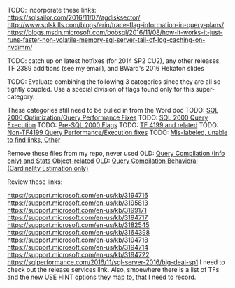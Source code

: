 TODO: incorporate these links: 
	https://sqlsailor.com/2016/11/07/agdisksector/
	http://www.sqlskills.com/blogs/erin/trace-flag-information-in-query-plans/
	https://blogs.msdn.microsoft.com/bobsql/2016/11/08/how-it-works-it-just-runs-faster-non-volatile-memory-sql-server-tail-of-log-caching-on-nvdimm/

TODO: catch up on latest hotfixes (for 2014 SP2 CU2), any other releases, TF 2389 additions (see my email), and BWard's 2016 Hekaton slides

TODO: Evaluate combining the following 3 categories since they are all so tightly coupled. Use a special division of flags found only for this super-category.

These categories still need to be pulled in from the Word doc
TODO: [SQL 2000 Optimization/Query Performance Fixes](https://github.com/AaronMorelli/SQLServerTraceFlags/blob/master/Categories/2KOptFixes.md)
TODO: [SQL 2000 Query Execution](https://github.com/AaronMorelli/SQLServerTraceFlags/blob/master/Categories/2KQueryExec.md)
TODO: [Pre-SQL 2000 Flags](https://github.com/AaronMorelli/SQLServerTraceFlags/blob/master/Categories/Pre2K.md)
TODO: [TF 4199 and related](https://github.com/AaronMorelli/SQLServerTraceFlags/blob/master/Categories/TF4199.md)
TODO: [Non-TF4199 Query Performance/Execution fixes](https://github.com/AaronMorelli/SQLServerTraceFlags/blob/master/Categories/NonTF4199Fixes.md)
TODO: [Mis-labeled, unable to find links, Other](https://github.com/AaronMorelli/SQLServerTraceFlags/blob/master/Categories/Other.md)


Remove these files from my repo, never used
OLD: [Query Compilation (Info only) and Stats Object-related](https://github.com/AaronMorelli/SQLServerTraceFlags/blob/master/Categories/CompAndStats.md)
OLD: [Query Compilation Behavioral (Cardinality Estimation only)](https://github.com/AaronMorelli/SQLServerTraceFlags/blob/master/Categories/CompEst.md)

Review these links:

https://support.microsoft.com/en-us/kb/3194716
https://support.microsoft.com/en-us/kb/3195813
https://support.microsoft.com/en-us/kb/3199171
https://support.microsoft.com/en-us/kb/3194717
https://support.microsoft.com/en-us/kb/3182545
https://support.microsoft.com/en-us/kb/3164398
https://support.microsoft.com/en-us/kb/3194718
https://support.microsoft.com/en-us/kb/3194714
https://support.microsoft.com/en-us/kb/3194722
https://sqlperformance.com/2016/11/sql-server-2016/big-deal-sp1		I need to check out the release services link. Also, smoewhere there
	is a list of TFs and the new USE HINT options they map to, that I need to record.
